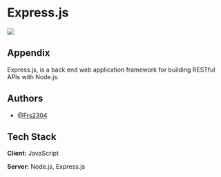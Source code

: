 # Express.js

<img src="https://www.hugeserver.com/kb/wp-content/uploads/2017/12/expresslogo.png">


## Appendix

Express.js, is a back end web application framework for building RESTful APIs with Node.js.


## Authors

- [@Frs2304](https://www.github.com/Frs2304)


## Tech Stack

**Client:** JavaScript

**Server:** Node.js, Express.js
